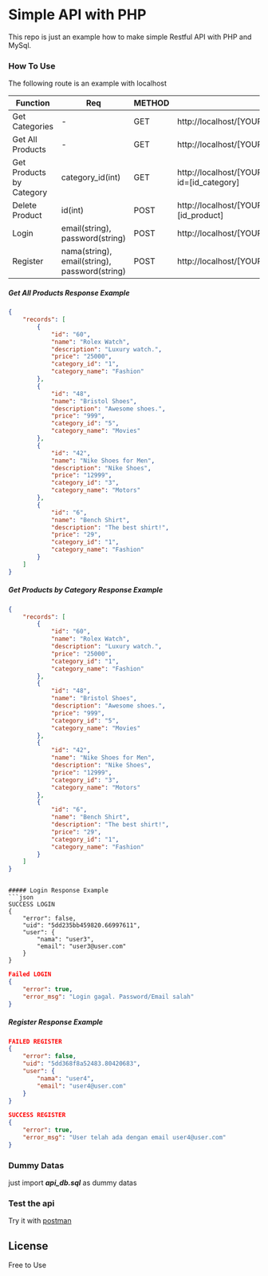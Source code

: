 # Simple API with PHP

This repo is just an example how to make simple Restful API with PHP and MySql.

### How To Use
The following route is an example with localhost

| Function | Req | METHOD | Route |
| ------ | ------ | ------ | ------ |
| Get Categories | - | GET | http://localhost/[YOUR_REPO_NAME]/category/read.php|
| Get All Products | - | GET | http://localhost/[YOUR_REPO_NAME]/product/read.php|
| Get Products by Category | category_id(int) | GET | http://localhost/[YOUR_REPO_NAME]/product/read_by_category.php?id=[id_category] |
| Delete Product | id(int) | POST | http://localhost/[YOUR_REPO_NAME]/product/delete.php?id=[id_product] |
| Login | email(string), password(string) | POST | http://localhost/[YOUR_REPO_NAME]/user/login.php |
| Register | nama(string), email(string), password(string)| POST | http://localhost/[YOUR_REPO_NAME]/user/register.php |

##### Get All Products Response Example
```json
{
    "records": [
        {
            "id": "60",
            "name": "Rolex Watch",
            "description": "Luxury watch.",
            "price": "25000",
            "category_id": "1",
            "category_name": "Fashion"
        },
        {
            "id": "48",
            "name": "Bristol Shoes",
            "description": "Awesome shoes.",
            "price": "999",
            "category_id": "5",
            "category_name": "Movies"
        },
        {
            "id": "42",
            "name": "Nike Shoes for Men",
            "description": "Nike Shoes",
            "price": "12999",
            "category_id": "3",
            "category_name": "Motors"
        },
        {
            "id": "6",
            "name": "Bench Shirt",
            "description": "The best shirt!",
            "price": "29",
            "category_id": "1",
            "category_name": "Fashion"
        }
    ]
}
```

##### Get Products by Category Response Example
```json
{
    "records": [
        {
            "id": "60",
            "name": "Rolex Watch",
            "description": "Luxury watch.",
            "price": "25000",
            "category_id": "1",
            "category_name": "Fashion"
        },
        {
            "id": "48",
            "name": "Bristol Shoes",
            "description": "Awesome shoes.",
            "price": "999",
            "category_id": "5",
            "category_name": "Movies"
        },
        {
            "id": "42",
            "name": "Nike Shoes for Men",
            "description": "Nike Shoes",
            "price": "12999",
            "category_id": "3",
            "category_name": "Motors"
        },
        {
            "id": "6",
            "name": "Bench Shirt",
            "description": "The best shirt!",
            "price": "29",
            "category_id": "1",
            "category_name": "Fashion"
        }
    ]
}
```
```

##### Login Response Example
```json
SUCCESS LOGIN
{
    "error": false,
    "uid": "5dd235bb459820.66997611",
    "user": {
        "nama": "user3",
        "email": "user3@user.com"
    }
}
```

```json
Failed LOGIN
{
    "error": true,
    "error_msg": "Login gagal. Password/Email salah"
}
```

##### Register Response Example
```json
FAILED REGISTER
{
    "error": false,
    "uid": "5dd368f8a52483.80420683",
    "user": {
        "nama": "user4",
        "email": "user4@user.com"
    }
}
```
```json
SUCCESS REGISTER
{
    "error": true,
    "error_msg": "User telah ada dengan email user4@user.com"
}
```
### Dummy Datas
just import **_api_db.sql_** as dummy datas

### Test the api
Try it with [postman](https://www.getpostman.com/)

License
----
Free to Use
